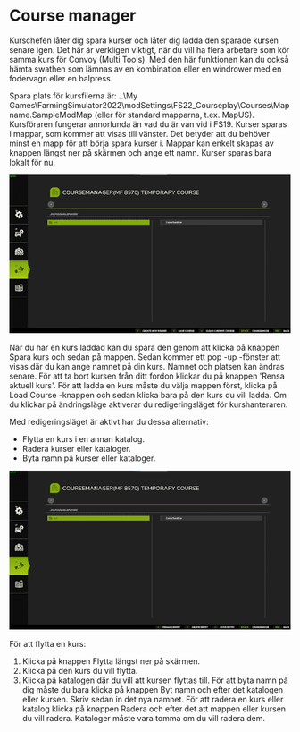 # Course manager


Kurschefen låter dig spara kurser och låter dig ladda den sparade kursen senare igen.
Det här är verkligen viktigt, när du vill ha flera arbetare som kör samma kurs för Convoy (Multi Tools).
Med den här funktionen kan du också hämta swathen som lämnas av en kombination eller en windrower med en fodervagn eller en balpress.

Spara plats för kursfilerna är: ..\My Games\FarmingSimulator2022\modSettings\FS22_Courseplay\Courses\Mapname.SampleModMap (eller för standard mapparna, t.ex. MapUS).
Kursföraren fungerar annorlunda än vad du är van vid i FS19.
Kurser sparas i mappar, som kommer att visas till vänster. Det betyder att du behöver minst en mapp för att börja spara kurser i.
Mappar kan enkelt skapas av knappen längst ner på skärmen och ange ett namn.
Kurser sparas bara lokalt för nu.


![Image](https://raw.githubusercontent.com/Jan2903/CourseplayHelp/refs/heads/main/translation_data/managerbasehelp_0_0_765_430.png)


När du har en kurs laddad kan du spara den genom att klicka på knappen Spara kurs och sedan på mappen. Sedan kommer ett pop -up -fönster att visas där du kan ange namnet på din kurs.
Namnet och platsen kan ändras senare.
För att ta bort kursen från ditt fordon klickar du på knappen 'Rensa aktuell kurs'.
För att ladda en kurs måste du välja mappen först, klicka på Load Course -knappen och sedan klicka bara på den kurs du vill ladda.
Om du klickar på ändringsläge aktiverar du redigeringsläget för kurshanteraren.



Med redigeringsläget är aktivt har du dessa alternativ:
- Flytta en kurs i en annan katalog.
- Radera kurser eller kataloger.
- Byta namn på kurser eller kataloger.


![Image](https://raw.githubusercontent.com/Jan2903/CourseplayHelp/refs/heads/main/translation_data/manageredithelp_0_0_765_430.png)


För att flytta en kurs:
   1) Klicka på knappen Flytta längst ner på skärmen.
   2) Klicka på den kurs du vill flytta.
   3) Klicka på katalogen där du vill att kursen flyttas till.
För att byta namn på dig måste du bara klicka på knappen Byt namn och efter det katalogen eller kursen. Skriv sedan in det nya namnet.
För att radera en kurs eller katalog klicka på knappen Radera och efter det att mappen eller kursen du vill radera.
Kataloger måste vara tomma om du vill radera dem.


